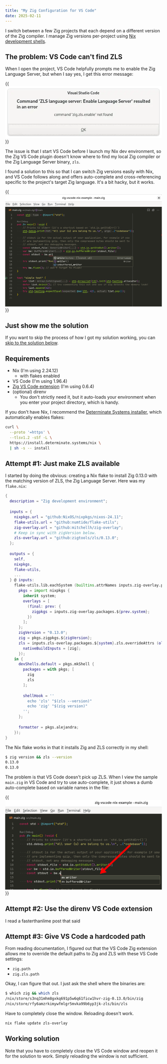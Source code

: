 ```yaml
---
title: "My Zig Configuration for VS Code"
date: 2025-02-11
---
```


I switch between a few Zig projects that each depend on a different version of the Zig compiler. I manage Zig versions per-project using [Nix development shells](notes/nix-dev-environment/).

## The problem: VS Code can't find ZLS

When I open the project, VS Code helpfully prompts me to enable the Zig Language Server, but when I say yes, I get this error message:

{{<img src="zls-fail.webp" has-border="true" caption="ZLS install fails">}}

The issue is that I start VS Code before I launch my Nix dev environment, so the Zig VS Code plugin doesn't know where to find my local Zig compiler or the Zig Language Server binary, `zls`.

I found a solution to this so that I can switch Zig versions easily with Nix, and VS Code follows along and offers auto-complete and cross-referencing specific to the project's target Zig language. It's a bit hacky, but it works.

{{<img src="vscode-zig-working.webp" has-border="true" max-width="700px" caption="Zig extension for VS Code working correctly">}}

## Just show me the solution

If you want to skip the process of how I got my solution working, you can [skip to the solution below](#working-solution).

## Requirements

- Nix (I'm using 2.24.12)
  - with flakes enabled
- VS Code (I'm using 1.96.4)
- [Zig VS Code extension](https://marketplace.visualstudio.com/items?itemName=ziglang.vscode-zig) (I'm using 0.6.4)
- (optional) direnv
  - You don't strictly need it, but it auto-loads your environment when you enter your project directory, which is handy.

If you don't have Nix, I recommend the [Determinate Systems installer](https://zero-to-nix.com/start/install/), which automatically enables flakes:

```bash
curl \
  --proto '=https' \
  --tlsv1.2 -sSf -L \
  https://install.determinate.systems/nix \
  | sh -s -- install
```

## Attempt #1: Just make ZLS available

I started by doing the obvious: creating a Nix flake to install Zig 0.13.0 with the matching version of ZLS, the Zig Language Server. Here was my `flake.nix`:

```nix
{
  description = "Zig development environment";

  inputs = {
    nixpkgs.url = "github:NixOS/nixpkgs/nixos-24.11";
    flake-utils.url = "github:numtide/flake-utils";
    zig-overlay.url = "github:mitchellh/zig-overlay";
    # Keep in sync with zigVersion below.
    zls-overlay.url = "github:zigtools/zls/0.13.0";
  };

  outputs = {
    self,
    nixpkgs,
    flake-utils,
    ...
  } @ inputs:
    flake-utils.lib.eachSystem (builtins.attrNames inputs.zig-overlay.packages) (system: let
      pkgs = import nixpkgs {
        inherit system;
        overlays = [
          (final: prev: {
            zigpkgs = inputs.zig-overlay.packages.${prev.system};
          })
        ];
      };
      zigVersion = "0.13.0";
      zig = pkgs.zigpkgs.${zigVersion};
      zls = inputs.zls-overlay.packages.${system}.zls.overrideAttrs (old: {
        nativeBuildInputs = [zig];
      });
    in {
      devShells.default = pkgs.mkShell {
        packages = with pkgs; [
          zig
          zls
        ];

        shellHook = ''
          echo 'zls' "$(zls --version)"
          echo 'zig' "$(zig version)"
        '';
      };

      formatter = pkgs.alejandra;
    });
}
```

The Nix flake works in that it installs Zig and ZLS correctly in my shell:

```bash
$ zig version && zls --version
0.13.0
0.13.0
```

The problem is that VS Code doesn't pick up ZLS. When I view the sample `main.zig` in VS Code and try to use auto-complete, it just shows a dumb auto-complete based on variable names in the file:

{{<img src="bad-autocomplete.webp" has-border="true">}}

## Attempt #2: Use the direnv VS Code extension

I read a fasterthanlime post that said

## Attempt #3: Give VS Code a hardcoded path

From reading documentation, I figured out that the VS Code Zig extension allows me to override the default paths to Zig and ZLS with these VS Code settings:

- `zig.path`
- `zig.zls.path`

Okay, I can figure that out. I just ask the shell where the binaries are:

```bash
$ which zig && which zls
/nix/store/s3nq31mhm8gxkq691p5w6q61ficw1hvr-zig-0.13.0/bin/zig
/nix/store/rfy6amzrkimywfmlgr5mvka99b6yp3jk-zls/bin/zls
```

Have to completely close the window. Reloading doesn't work.

```bash
nix flake update zls-overlay
```

## Working solution

Note that you have to completely close the VS Code window and reopen it for the solution to work. Simply reloading the window is not sufficient.
